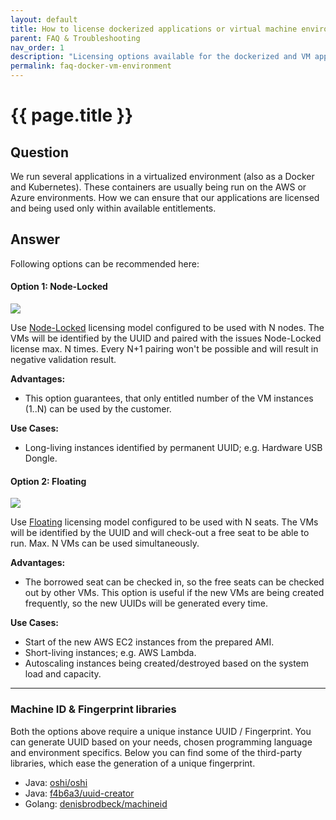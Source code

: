 ```yaml
---
layout: default
title: How to license dockerized applications or virtual machine environments
parent: FAQ & Troubleshooting
nav_order: 1
description: "Licensing options available for the dockerized and VM applications"
permalink: faq-docker-vm-environment
---
```


{{ page.title }}
=============

## Question

We run several applications in a virtualized environment (also as a Docker and Kubernetes). These containers are usually being run on the AWS or Azure environments.
How we can ensure that our applications are licensed and being used only within available entitlements.

## Answer

Following options can be recommended here:

#### Option 1: Node-Locked

<a href="assets/images/faq-docker-vm-environment-node-locked.png" data-lightbox="faq-docker-vm-environment" data-title="Node-Locked model configuration" data-alt="Node-Locked model configuration">
  <img src="assets/images/faq-docker-vm-environment-node-locked.png" />
</a>

Use [Node-Locked]( node-locked) licensing model configured to be used with N nodes.
The VMs will be identified by the UUID and paired with the issues Node-Locked license max. N times.
Every N+1 pairing won't be possible and will result in negative validation result.

**Advantages:**
- This option guarantees, that only entitled number of the VM instances  (1..N) can be used by the customer.

**Use Cases:**
- Long-living instances identified by permanent UUID; e.g. Hardware USB Dongle.


#### Option 2: Floating

<a href="assets/images/faq-docker-vm-environment-floating.png" data-lightbox="faq-docker-vm-environment" data-title="Floating model configuration" data-alt="Floating model configuration">
  <img src="assets/images/faq-docker-vm-environment-floating.png" />
</a>

Use [Floating](floating) licensing model configured to be used with N seats.
The VMs will be identified by the UUID and will check-out a free seat to be able to run. Max. N VMs can be used simultaneously.

**Advantages:**
- The borrowed seat can be checked in, so the free seats can be checked out by other VMs. This option is useful if the new VMs are being created frequently, so the new UUIDs will be generated every time.

**Use Cases:**
- Start of the new AWS EC2 instances from the prepared AMI.
- Short-living instances; e.g. AWS Lambda.
- Autoscaling instances being created/destroyed based on the system load and capacity.

---

### Machine ID & Fingerprint libraries

Both the options above require a unique instance UUID / Fingerprint.
You can generate UUID based on your needs, chosen programming language and environment specifics.
Below you can find some of the third-party libraries, which ease the generation of a unique fingerprint.

- Java: <a href="https://github.com/oshi/oshi" target="_blank" class="external-link">oshi/oshi</a>
- Java: <a href="https://github.com/f4b6a3/uuid-creator" target="_blank" class="external-link">f4b6a3/uuid-creator</a>
- Golang: <a href="https://github.com/denisbrodbeck/machineid" target="_blank" class="external-link">denisbrodbeck/machineid</a>

